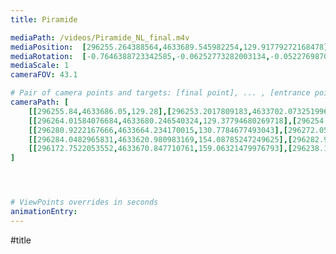 ```yaml
---
title: Piramide

mediaPath: /videos/Piramide_NL_final.m4v
mediaPosition:  [296255.264388564,4633689.545982254,129.91779272168478]
mediaRotation:  [-0.7646388723342585,-0.06252773282003134,-0.05227698700136337,-0.6392845956018647]
mediaScale: 1
cameraFOV: 43.1

# Pair of camera points and targets: [final point], ... , [entrance point]
cameraPath: [
    [[296255.84,4633686.05,129.28],[296253.2017809183,4633702.073251996,132.20321664105526]],
    [[296264.01584076684,4633680.246540324,129.37794680269718],[296254.9838066788,4633694.047281402,128.917614399112]],
    [[296280.9222167666,4633664.234170015,130.7784677493043],[296272.0517804476,4633678.095488321,129.58297022893225]],
    [[296284.0482965831,4633620.980983169,154.08785247249625],[296282.98450312024,4633636.730884951,149.28588023806142]],
    [[296172.7522053552,4633670.847710761,159.06321479976793],[296238.1949463322,4633726.515405634,135.67181358310688]]
]




# ViewPoints overrides in seconds
animationEntry:
---
```



#title 

<html>
